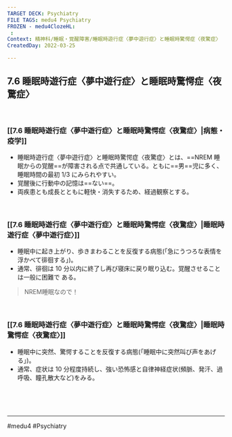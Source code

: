 ```yaml
---
TARGET DECK: Psychiatry
FILE TAGS: medu4 Psychiatry
FROZEN - medu4ClozeHL:
 : 
Context: 精神科/睡眠・覚醒障害/睡眠時遊行症〈夢中遊行症〉と睡眠時驚愕症〈夜驚症〉
CreatedDay: 2022-03-25

---
```


## 7.6 睡眠時遊行症〈夢中遊行症〉と睡眠時驚愕症〈夜驚症〉

<br>

### [[7.6 睡眠時遊行症〈夢中遊行症〉と睡眠時驚愕症〈夜驚症〉|病態・疫学]]
* 睡眠時遊行症〈夢中遊行症〉と睡眠時驚愕症〈夜驚症〉とは、==NREM 睡眠からの覚醒==が障害される点で共通している。ともに==男==児に多く、睡眠時間の最初 1/3 にみられやすい。
* 覚醒後に行動中の記憶は==ない==。 
* 両疾患とも成長とともに軽快・消失するため、経過観察とする。
<!--ID: 1648705158038-->



<br>

### [[7.6 睡眠時遊行症〈夢中遊行症〉と睡眠時驚愕症〈夜驚症〉|睡眠時遊行症〈夢中遊行症〉]]
* 睡眠中に起き上がり、歩きまわることを反復する病態(「急にうつろな表情を浮かべて徘徊する」)。
* 通常、徘徊は 10 分以内に終了し再び寝床に戻り眠り込む。覚醒させることは一般に困難で ある。
>NREM睡眠なので！


<br>

### [[7.6 睡眠時遊行症〈夢中遊行症〉と睡眠時驚愕症〈夜驚症〉|睡眠時驚愕症〈夜驚症〉]]
* 睡眠中に突然、驚愕することを反復する病態(「睡眠中に突然叫び声をあげる」)。
* 通常、症状は 10 分程度持続し、強い恐怖感と自律神経症状(頻脈、発汗、過呼吸、瞳孔散大など)をみる。




<br><br><br>

---
#medu4 #Psychiatry 